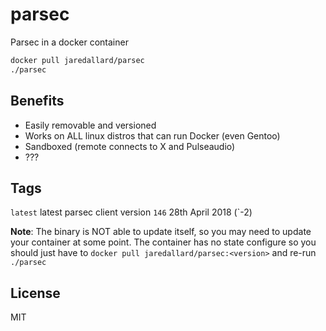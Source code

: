 # parsec

Parsec in a docker container 


```bash
docker pull jaredallard/parsec
./parsec
```

## Benefits

* Easily removable and versioned
* Works on ALL linux distros that can run Docker (even Gentoo)
* Sandboxed (remote connects to X and Pulseaudio)
* ???

## Tags

`latest` latest parsec client version
`146` 28th April 2018 (`-2)

**Note**: The binary is NOT able to update itself, so you may need to update
your container at some point. The container has no state configure so you should
just have to `docker pull jaredallard/parsec:<version>` and re-run `./parsec`

## License 

MIT
